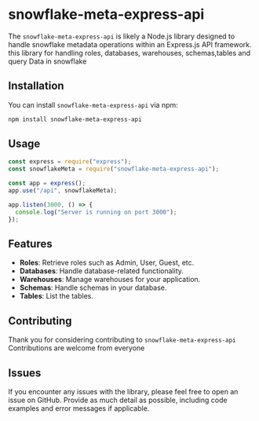 # snowflake-meta-express-api

The `snowflake-meta-express-api` is likely a Node.js library designed to handle snowflake metadata operations within an Express.js API framework. this library for handling roles, databases, warehouses, schemas,tables and query Data in snowflake

## Installation

You can install `snowflake-meta-express-api` via npm:

```sh
npm install snowflake-meta-express-api
```

## Usage

```javascript
const express = require("express");
const snowflakeMeta = require("snowflake-meta-express-api");

const app = express();
app.use("/api", snowflakeMeta);

app.listen(3000, () => {
  console.log("Server is running on port 3000");
});
```

## Features

- **Roles**: Retrieve roles such as Admin, User, Guest, etc.
- **Databases**: Handle database-related functionality.
- **Warehouses**: Manage warehouses for your application.
- **Schemas**: Handle schemas in your database.
- **Tables**: List the tables.

## Contributing

Thank you for considering contributing to `snowflake-meta-express-api` Contributions are welcome from everyone

## Issues

If you encounter any issues with the library, please feel free to open an issue on GitHub. Provide as much detail as possible, including code examples and error messages if applicable.
